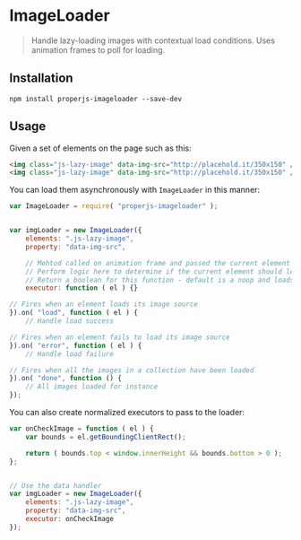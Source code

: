 ImageLoader
===========

> Handle lazy-loading images with contextual load conditions. Uses animation frames to poll for loading.



## Installation

```shell
npm install properjs-imageloader --save-dev
```


## Usage
Given a set of elements on the page such as this:
```html
<img class="js-lazy-image" data-img-src="http://placehold.it/350x150" />
<img class="js-lazy-image" data-img-src="http://placehold.it/350x150" />
```

You can load them asynchronously with `ImageLoader` in this manner:
```javascript
var ImageLoader = require( "properjs-imageloader" );


var imgLoader = new ImageLoader({
    elements: ".js-lazy-image",
    property: "data-img-src",

    // Mehtod called on animation frame and passed the current element 
    // Perform logic here to determine if the current element should load
    // Return a boolean for this function - default is a noop and loads all immediately
    executor: function ( el ) {}

// Fires when an element loads its image source
}).on( "load", function ( el ) {
    // Handle load success

// Fires when an element fails to load its image source
}).on( "error", function ( el ) {
    // Handle load failure

// Fires when all the images in a collection have been loaded
}).on( "done", function () {
    // All images loaded for instance
});
```

You can also create normalized executors to pass to the loader:
```javascript
var onCheckImage = function ( el ) {
    var bounds = el.getBoundingClientRect();

    return ( bounds.top < window.innerHeight && bounds.bottom > 0 );
};


// Use the data handler
var imgLoader = new ImageLoader({
    elements: ".js-lazy-image",
    property: "data-img-src",
    executor: onCheckImage
});
```
